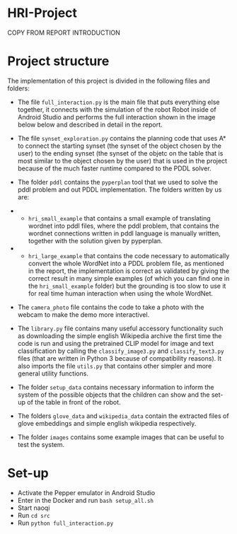 # HRI-Project

COPY FROM REPORT INTRODUCTION

# Project structure

The implementation of this project is divided in the following files and folders:

- The file `full_interaction.py` is the main file that puts everything else together, it connects with the simulation of the robot Robot inside of Android Studio and performs the full interaction shown in the image below below and described in detail in the report.

- The file `synset_exploration.py` contains the planning code that uses A* to connect the starting synset (the synset of the object chosen by the user) to the ending synset (the synset of the objetc on the table that is most similar to the object chosen by the user) that is used in the project because of the much faster runtime compared to the PDDL solver.

- The folder `pddl` contains the `pyperplan` tool that we used to solve the pddl problem and out PDDL implementation. The folders written by us are:
- - `hri_small_example` that contains a small example of translating wordnet into pddl files, where the pddl problem, that contains the wordnet connections written in pddl language is manually written, together with the solution given by pyperplan.
- - `hri_large_example` that contains the code necessary to automatically convert the whole WordNet into a PDDL problem file, as mentioned in the report, the implementation is correct as validated by giving the correct result in many simple examples (of which you can find one in the `hri_small_example` folder) but the grounding is too slow to use it for real time human interaction when using the whole WordNet.

- The `camera_photo` file contains the code to take a photo with the webcam to make the demo more interactivel.

- The `library.py` file contains many useful accessory functionality such as downloading the simple english Wikipedia archive the first time the code is run and using the pretrained CLIP model for image and text classification by calling the `classify_image3.py` and `classify_text3.py` files (that are written in Python 3 because of compatibility reasons). It also imports the file `utils.py` that contains other simpler and more general utility functions.

- The folder `setup_data` contains necessary information to inform the system of the possible objects that the children can show and the set-up of the table in front of the robot.

- The folders `glove_data` and `wikipedia_data` contain the extracted files of glove embeddings and simple english wikipedia respectively.

- The folder `images` contains some example images that can be useful to test the system.

# Set-up

- Activate the Pepper emulator in Android Studio
- Enter in the Docker and run `bash setup_all.sh`
- Start naoqi
- Run `cd src`
- Run `python full_interaction.py`

